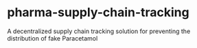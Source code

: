 # pharma-supply-chain-tracking
A decentralized supply chain tracking solution for preventing the distribution of fake Paracetamol
